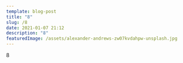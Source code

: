 ```yaml
---
template: blog-post
title: "8"
slug: /8
date: 2021-01-07 21:12
description: "8"
featuredImage: /assets/alexander-andrews-zw07kvdahpw-unsplash.jpg
---
```

8